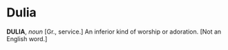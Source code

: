 # Dulia

**DULIA**, _noun_ \[Gr., service.\] An inferior kind of worship or adoration. \[Not an English word.\]